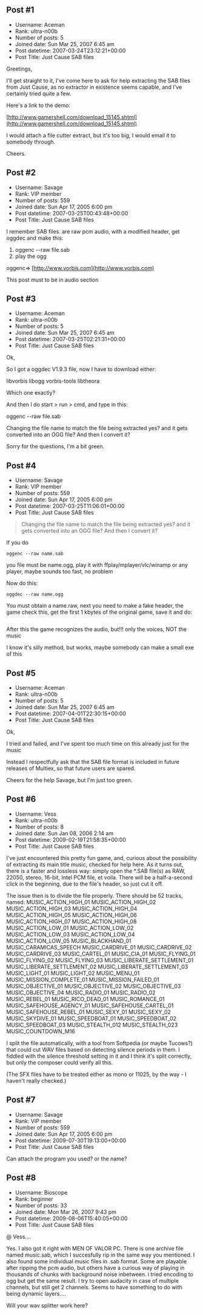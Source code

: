 ## Post #1
- Username: Aceman
- Rank: ultra-n00b
- Number of posts: 5
- Joined date: Sun Mar 25, 2007 6:45 am
- Post datetime: 2007-03-24T23:12:21+00:00
- Post Title: Just Cause SAB files

Greetings,

I'll get straight to it, I've come here to ask for help extracting the SAB files from Just Cause, as no extractor in existence seems capable, and I've certainly tried quite a few.    

Here's a link to the demo:

[http://www.gamershell.com/download_15145.shtml](http://www.gamershell.com/download_15145.shtml)

I would attach a file cutter extract, but it's too big,  I would email it to somebody through. 

Cheers.
## Post #2
- Username: Savage
- Rank: VIP member
- Number of posts: 559
- Joined date: Sun Apr 17, 2005 6:00 pm
- Post datetime: 2007-03-25T00:43:48+00:00
- Post Title: Just Cause SAB files

I remember SAB files. are raw pcm audio, with a modified header, get oggdec and make this:

1. oggenc --raw file.sab 
2. play the ogg

oggenc=> [http://www.vorbis.com](http://www.vorbis.com)

This post must to be in audio section
## Post #3
- Username: Aceman
- Rank: ultra-n00b
- Number of posts: 5
- Joined date: Sun Mar 25, 2007 6:45 am
- Post datetime: 2007-03-25T02:21:31+00:00
- Post Title: Just Cause SAB files

Ok,

So I got a oggdec V1.9.3 file, now I have to download either:

libvorbis
libogg
vorbis-tools
libtheora

Which one exactly?

And then I do start > run > cmd, and type in this:

oggenc --raw file.sab 

Changing the file name to match the file being extracted yes? and it gets converted into an OGG file? And then I convert it?

Sorry for the questions, I'm a bit green.
## Post #4
- Username: Savage
- Rank: VIP member
- Number of posts: 559
- Joined date: Sun Apr 17, 2005 6:00 pm
- Post datetime: 2007-03-25T11:06:01+00:00
- Post Title: Just Cause SAB files

> Changing the file name to match the file being extracted yes? and it gets converted into an OGG file? And then I convert it?

If you do 
```
oggenc --raw name.sab
```
 you file must be name.ogg, play it with ffplay/mplayer/vlc/winamp or any player, maybe sounds too fast, no problem

Now do this:

```
oggdec --raw name.ogg
```
 
You must obtain a name.raw, next you need to make a fake header, the game check this, get the first 1 kbytes of the original game, save it and do:

```

```


After this the game recognizes the audio, but!!! only the voices, NOT the music

I know it's silly method, but works, maybe somebody can make a small exe of this
## Post #5
- Username: Aceman
- Rank: ultra-n00b
- Number of posts: 5
- Joined date: Sun Mar 25, 2007 6:45 am
- Post datetime: 2007-04-01T22:30:15+00:00
- Post Title: Just Cause SAB files

Ok,

I tried and failed, and I've spent too much time on this already just for the music  

Instead I respectfully ask that the SAB file format is included in future releases of Multiex, so that future users are spared.

Cheers for the help Savage, but I'm just too green.
## Post #6
- Username: Vess
- Rank: ultra-n00b
- Number of posts: 8
- Joined date: Sun Jan 08, 2006 2:14 am
- Post datetime: 2009-02-19T21:58:35+00:00
- Post Title: Just Cause SAB files

I've just encountered this pretty fun game, and, curious about the possibility of extracting its main title music, checked for help here. As it turns out, there is a faster and lossless way: simply open the *.SAB file(s) as RAW, 22050, stereo, 16-bit, Intel PCM file, et voila. There will be a half-a-second click in the beginning, due to the file's header, so just cut it off.

The issue then is to divide the file properly. There should be 52 tracks, named:
MUSIC_ACTION_HIGH_01
MUSIC_ACTION_HIGH_02
MUSIC_ACTION_HIGH_03
MUSIC_ACTION_HIGH_04
MUSIC_ACTION_HIGH_05
MUSIC_ACTION_HIGH_06
MUSIC_ACTION_HIGH_07
MUSIC_ACTION_HIGH_08
MUSIC_ACTION_LOW_01
MUSIC_ACTION_LOW_02
MUSIC_ACTION_LOW_03
MUSIC_ACTION_LOW_04
MUSIC_ACTION_LOW_05
MUSIC_BLACKHAND_01
MUSIC_CARAMICAS_SPEECH
MUSIC_CARDRIVE_01
MUSIC_CARDRIVE_02
MUSIC_CARDRIVE_03
MUSIC_CARTEL_01
MUSIC_CIA_01
MUSIC_FLYING_01
MUSIC_FLYING_02
MUSIC_FLYING_03
MUSIC_LIBERATE_SETTLEMENT_01
MUSIC_LIBERATE_SETTLEMENT_02
MUSIC_LIBERATE_SETTLEMENT_03
MUSIC_LIGHT_01
MUSIC_LIGHT_02
MUSIC_MENU_01
MUSIC_MISSION_COMPLETE_01
MUSIC_MISSION_FAILED_01
MUSIC_OBJECTIVE_01
MUSIC_OBJECTIVE_02
MUSIC_OBJECTIVE_03
MUSIC_OBJECTIVE_04
MUSIC_RADIO_01
MUSIC_RADIO_02
MUSIC_REBEL_01
MUSIC_RICO_DEAD_01
MUSIC_ROMANCE_01
MUSIC_SAFEHOUSE_AGENCY_01
MUSIC_SAFEHOUSE_CARTEL_01
MUSIC_SAFEHOUSE_REBEL_01
MUSIC_SEXY_01
MUSIC_SEXY_02
MUSIC_SKYDIVE_01
MUSIC_SPEEDBOAT_01
MUSIC_SPEEDBOAT_02
MUSIC_SPEEDBOAT_03
MUSIC_STEALTH_012
MUSIC_STEALTH_023
MUSIC_COUNTDOWN_M16

I split the file automatically, with a tool from Softpedia (or maybe Tucows?) that could cut WAV files based on detecting silence periods in them. I fiddled with the silence threshold setting in it and I think it's split correctly, but only the composer could verify all this. 

(The SFX files have to be treated either as mono or 11025, by the way - I haven't really checked.)
## Post #7
- Username: Savage
- Rank: VIP member
- Number of posts: 559
- Joined date: Sun Apr 17, 2005 6:00 pm
- Post datetime: 2009-07-30T19:13:00+00:00
- Post Title: Just Cause SAB files

Can attach the program you used? or the name?
## Post #8
- Username: Bioscope
- Rank: beginner
- Number of posts: 33
- Joined date: Mon Mar 26, 2007 9:43 pm
- Post datetime: 2009-08-06T15:40:05+00:00
- Post Title: Just Cause SAB files

@ Vess....

Yes. I also got it right with MEN OF VALOR PC. There is one archive file named music.sab, which I succesfully rip in the same way you mentioned. I also found some individual music files in .sab format. Some are playable after ripping the pcm audio, but others have a curious way of playing in thousands of chunks with background noise inbetween. i tried encoding to ogg but get the same result. I try to open audacity in case of multiple channels, but still get 2 channels. Seems to have something to do with being dynamic layers....

Will your wav splitter work here?
